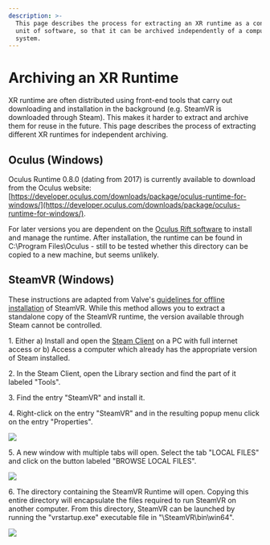 ```yaml
---
description: >-
  This page describes the process for extracting an XR runtime as a contained
  unit of software, so that it can be archived independently of a computer
  system.
---
```


# Archiving an XR Runtime

XR runtime are often distributed using front-end tools that carry out downloading and installation in the background (e.g. SteamVR is downloaded through Steam). This makes it harder to extract and archive them for reuse in the future. This page describes the process of extracting different XR runtimes for independent archiving.&#x20;

## Oculus (Windows)

Oculus Runtime 0.8.0 (dating from 2017) is currently available to download from the Oculus website: [https://developer.oculus.com/downloads/package/oculus-runtime-for-windows/](https://developer.oculus.com/downloads/package/oculus-runtime-for-windows/).

For later versions you are dependent on the [Oculus Rift software](https://www.oculus.com/rift/setup/?locale=en\_GB) to install and manage the runtime. After installation, the runtime can be found in C:\Program Files\Oculus - still to be tested whether this directory can be copied to a new machine, but seems unlikely.&#x20;

## SteamVR (Windows)

These instructions are adapted from Valve's [guidelines for offline installation](https://partner.steamgames.com/doc/features/steamvr/enterprise) of SteamVR. While this method allows you to extract a standalone copy of the SteamVR runtime, the version available through Steam cannot be controlled.&#x20;

1\. Either a) Install and open the [Steam Client](https://store.steampowered.com/about/) on a PC with full internet access or b) Access a computer which already has the appropriate version of Steam installed.&#x20;

2\. In the Steam Client, open the Library section and find the part of it labeled "Tools".

3\. Find the entry "SteamVR" and install it.

4\. Right-click on the entry "SteamVR" and in the resulting popup menu click on the entry "Properties".

![](../../.gitbook/assets/Archiving\_SteamVR\_1.png)

5\. A new window with multiple tabs will open. Select the tab "LOCAL FILES" and click on the button labeled "BROWSE LOCAL FILES".

![](../../.gitbook/assets/Archiving\_SteamVR\_2.png)

6\. The directory containing the SteamVR Runtime will open. Copying this entire directory will encapsulate the files required to run SteamVR on another computer. From this directory, SteamVR can be launched by running the "vrstartup.exe" executable file in "\SteamVR\bin\win64".

![](../../.gitbook/assets/Archiving\_SteamVR\_3.png)



